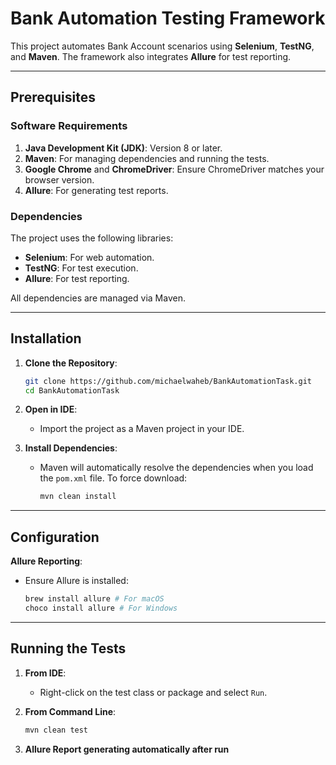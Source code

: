 # Bank Automation Testing Framework

This project automates Bank Account scenarios using **Selenium**, **TestNG**, and **Maven**. The framework also integrates **Allure** for test reporting.

---

## Prerequisites

### Software Requirements

1. **Java Development Kit (JDK)**: Version 8 or later.
2. **Maven**: For managing dependencies and running the tests.
3. **Google Chrome** and **ChromeDriver**: Ensure ChromeDriver matches your browser version.
4. **Allure**: For generating test reports.

### Dependencies
The project uses the following libraries:

- **Selenium**: For web automation.
- **TestNG**: For test execution.
- **Allure**: For test reporting.

All dependencies are managed via Maven.

---

## Installation

1. **Clone the Repository**:
   ```bash
   git clone https://github.com/michaelwaheb/BankAutomationTask.git
   cd BankAutomationTask
   ```

2. **Open in IDE**:
   - Import the project as a Maven project in your IDE.

3. **Install Dependencies**:
   - Maven will automatically resolve the dependencies when you load the `pom.xml` file. To force download:
     ```bash
     mvn clean install
     ```

---

## Configuration

 **Allure Reporting**:
   - Ensure Allure is installed:
     ```bash
     brew install allure # For macOS
     choco install allure # For Windows
     ```

---

## Running the Tests



1. **From IDE**:
   - Right-click on the test class or package and select `Run`.

2. **From Command Line**:
   ```bash
   mvn clean test
   ```
3. **Allure Report generating automatically after run**


